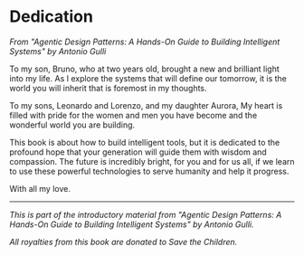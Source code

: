 # Dedication

*From "Agentic Design Patterns: A Hands-On Guide to Building Intelligent Systems" by Antonio Gulli*

To my son, Bruno,
who at two years old, brought a new and brilliant light into my life. As I explore the systems that will define our tomorrow, it is the world you will inherit that is foremost in my thoughts.

To my sons, Leonardo and Lorenzo, and my daughter Aurora,
My heart is filled with pride for the women and men you have become and the wonderful world you are building.

This book is about how to build intelligent tools, but it is dedicated to the profound hope that your generation will guide them with wisdom and compassion. The future is incredibly bright, for you and for us all, if we learn to use these powerful technologies to serve humanity and help it progress.

With all my love.

---

*This is part of the introductory material from "Agentic Design Patterns: A Hands-On Guide to Building Intelligent Systems" by Antonio Gulli.*

*All royalties from this book are donated to Save the Children.*